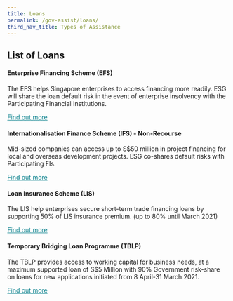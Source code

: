 ```yaml
---
title: Loans
permalink: /gov-assist/loans/
third_nav_title: Types of Assistance
---
```


## List of Loans

#### Enterprise Financing Scheme (EFS)

The EFS helps Singapore enterprises to access financing more readily. ESG will share the loan default risk in the event of enterprise insolvency with the Participating Financial Institutions.

<a href="https://www.enterprisesg.gov.sg/financial-assistance/loans-and-insurance/loans-and-insurance/enterprise-financing-scheme/overview" target="_blank" style="color:#037e8a">Find out more</a>

#### Internationalisation Finance Scheme (IFS) - Non-Recourse

Mid-sized companies can access up to S$50 million in project financing for local and overseas development projects. ESG co-shares default risks with Participating FIs. 

<a href="https://www.enterprisesg.gov.sg/financial-assistance/loans-and-insurance/loans-and-insurance/internationalisation-finance-scheme---non-recourse" target="_blank" style="color:#037e8a">Find out more</a>

#### Loan Insurance Scheme (LIS)

The LIS help enterprises secure short-term trade financing loans by supporting 50% of LIS insurance premium. (up to 80% until March 2021)

<a href="https://www.enterprisesg.gov.sg/financial-assistance/loans-and-insurance/loans-and-insurance/loan-insurance-scheme" target="_blank" style="color:#037e8a">Find out more</a>

#### Temporary Bridging Loan Programme (TBLP)

The TBLP provides access to working capital for business needs, at a maximum supported loan of S$5 Million with 90% Government risk-share on loans for new applications initiated from 8 April-31 March 2021.

<a href="https://www.enterprisesg.gov.sg/financial-assistance/loans-and-insurance/loans-and-insurance/temporary-bridging-loan-programme/overview" target="_blank" style="color:#037e8a">Find out more</a>


